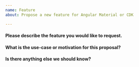 ```yaml
---
name: Feature
about: Propose a new feature for Angular Material or CDK

---
```


#### Please describe the feature you would like to request.


#### What is the use-case or motivation for this proposal?


#### Is there anything else we should know?

